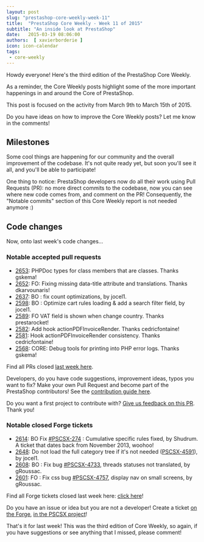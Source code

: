 ```yaml
---
layout: post
slug: "prestashop-core-weekly-week-11"
title:  "PrestaShop Core Weekly - Week 11 of 2015"
subtitle: "An inside look at PrestaShop"
date:   2015-03-19 08:06:00
authors:  [ xavierborderie ]
icon: icon-calendar
tags:
 - core-weekly
---
```


Howdy everyone!
Here's the third edition of the PrestaShop Core Weekly.

As a reminder, the Core Weekly posts highlight some of the more important happenings in and around the Core of PrestaShop.

This post is focused on the activity from March 9th to March 15th of 2015.

Do you have ideas on how to improve the Core Weekly posts? Let me know in the comments!

## Milestones

Some cool things are happening for our community and the overall improvement of the codebase. It's not quite ready yet, but soon you'll see it all, and you'll be able to participate!

One thing to notice: PrestaShop developers now do all their work using Pull Requests (PR): no more direct commits to the codebase, now you can see where new code comes from, and comment on the PR!
Consequently, the "Notable commits" section of this Core Weekly report is not needed anymore :)

## Code changes

Now, onto last week's code changes...

### Notable accepted pull requests

* [2653](https://github.com/PrestaShop/PrestaShop/pull/2653): PHPDoc types for class members that are classes. Thanks gskema!
* [2652](https://github.com/PrestaShop/PrestaShop/pull/2652): FO: Fixing missing data-title attribute and translations. Thanks dkarvounaris!
* [2637](https://github.com/PrestaShop/PrestaShop/pull/2637): BO : fix count optimizations, by jocel1.
* [2598](https://github.com/PrestaShop/PrestaShop/pull/2598): BO : Optimize cart rules loading & add a search filter field, by jocel1.
* [2589](https://github.com/PrestaShop/PrestaShop/pull/2589): FO VAT field is shown when change country. Thanks prestarocket!
* [2582](https://github.com/PrestaShop/PrestaShop/pull/2582): Add hook actionPDFInvoiceRender. Thanks cedricfontaine!
* [2581](https://github.com/PrestaShop/PrestaShop/pull/2581): Hook actionPDFInvoiceRender consistency. Thanks cedricfontaine!
* [2568](https://github.com/PrestaShop/PrestaShop/pull/2568): CORE: Debug tools for printing into PHP error logs. Thanks gskema!

Find all PRs closed [last week here](https://github.com/PrestaShop/PrestaShop/pulls?page=4&pulls_only=true&q=is%3Apr+merged%3A%3E2015-03-09+is%3Aclosed).

Developers, do you have code suggestions, improvement ideas, typos you want to fix? Make your own Pull Request and become part of the PrestaShop contributors! See the [contribution guide here](http://doc.prestashop.com/display/PS16/Contributing+code+to+PrestaShop).

Do you want a first project to contribute with? [Give us feedback on this PR](https://github.com/PrestaShop/PrestaShop/pull/2631). Thank you!

### Notable closed Forge tickets

* [2614](https://github.com/PrestaShop/PrestaShop/pull/2614): BO Fix [#PSCSX-274](http://forge.prestashop.com/browse/PSCSX-274) : Cumulative specific rules fixed, by Shudrum. A ticket that dates back from November 2013, woohoo!
* [2648](https://github.com/PrestaShop/PrestaShop/pull/2648): Do not load the full category tree if it's not needed ([PSCSX-4591](http://forge.prestashop.com/browse/PSCSX-4591)), by jocel1.
* [2608](https://github.com/PrestaShop/PrestaShop/pull/2608): BO : Fix bug [#PSCSX-4733](http://forge.prestashop.com/browse/PSCSX-4733), threads statuses not translated, by gRoussac.
* [2601](https://github.com/PrestaShop/PrestaShop/pull/2601): FO : Fix css bug [#PSCSX-4757](http://forge.prestashop.com/browse/PSCSX-4757), display nav on small screens, by gRoussac.

Find all Forge tickets closed last week here: [click here](http://forge.prestashop.com/browse/PSCSX-4796?jql=project%20%3D%20PSCSX%20AND%20status%20in%20%28Resolved%2C%20Closed%29%20AND%20resolution%20in%20%28Fixed%2C%20Done%29%20AND%20resolved%20%3E%3D%202015-03-09%20AND%20resolved%20%3C%3D%202015-03-15%20ORDER%20BY%20updated%20DESC)!

Do you have an issue or idea but you are not a developer! Create a ticket [on the Forge](http://forge.prestashop.com/), [in the PSCSX project](http://forge.prestashop.com/browse/PSCSX/)!

That's it for last week!
This was the third edition of Core Weekly, so again, if you have suggestions or see anything that I missed, please comment!
